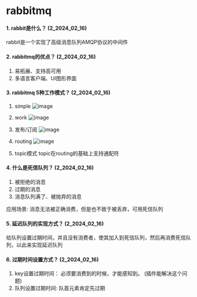 # rabbitmq

#### 1. rabbit是什么？ (2_2024_02_16)
rabbit是一个实现了高级消息队列AMQP协议的中间件

#### 2. rabbitmq的优点？  (2_2024_02_16)
1. 易拓展、支持高可用
2. 多语言客户端、UI图形界面

#### 3. rabbitmq 5种工作模式？ (2_2024_02_16)
1. simple
![image](https://github.com/Luozujian/architect/assets/27532970/f5c90eb5-44f0-4381-93bf-01514b1c45c0)


2. work
![image](https://github.com/Luozujian/architect/assets/27532970/ded32ca0-0282-4a7f-bdb8-c840320bafbc)

   
3. 发布/订阅
![image](https://github.com/Luozujian/architect/assets/27532970/c5f919de-e0b7-402e-9e24-3ca994143db4)

  
4. routing
![image](https://github.com/Luozujian/architect/assets/27532970/2b03d00c-2e28-43bf-904a-92bae2382b5e)


5. topic模式
topic在routing的基础上支持通配符

#### 4. 什么是死信队列？  (2_2024_02_16)
1. 被拒绝的消息
2. 过期的消息
3. 消息队列满了、被抛弃的消息

应用场景: 消息无法被正确消费，但是也不致于被丢弃，可用死信队列


#### 5. 延迟队列的实现方式？  (2_2024_02_16)
给队列设置过期时间，并且没有消费者，使其加入到死信队列，然后再消费死信队列，以此来实现延迟队列

#### 6. 过期时间设置方式？ (2_2024_02_16)
1. key设置过期时间： 必须要消费到的时候，才能感知到。 (插件能解决这个问题)
2. 队列设置过期时间: 队首元素肯定先过期

